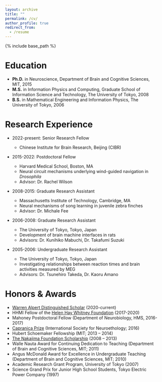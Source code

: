 ```yaml
---
layout: archive
title: ""
permalink: /cv/
author_profile: true
redirect_from:
  - /resume
---
```


{% include base_path %}

Education
======
* **Ph.D.** in Neuroscience, Department of Brain and Cognitive Sciences, MIT, 2015
* **M.S.** in Information Physics and Computing, Graduate School of Information Science and Technology, The University of Tokyo, 2008
* **B.S.** in Mathematical Engineering and Information Physics, The University of Tokyo, 2006

Research Experience
======
* 2022-present: Senior Research Fellow
  * Chinese Institute for Brain Research, Beijing (CIBR)

* 2015-2022: Postdoctoral Fellow
  * Harvard Medical School, Boston, MA
  * Neural circuit mechanisms underlying wind-guided navigation in *Drosophila*
  * Advisor: Dr. Rachel Wilson

* 2008-2015: Graduate Research Assistant
  * Massachusetts Institute of Technology, Cambridge, MA
  * Neural mechanisms of song learning in juvenile zebra finches
  * Advisor: Dr. Michale Fee

* 2006-2008: Graduate Research Assistant
  * The University of Tokyo, Tokyo, Japan
  * Development of brain machine interfaces in rats
  * Advisors: Dr. Kunihiko Mabuchi, Dr. Takafumi Suzuki

* 2005-2006: Undergraduate Research Assistant
  * The University of Tokyo, Tokyo, Japan
  * Investigating relationships between reaction times and brain activities measured by MEG
  * Advisors: Dr. Tsunehiro Takeda, Dr. Kaoru Amano
  
 
Honors & Awards
======
* [Warren Alpert Distinguished Scholar](https://www.warrenalpertfoundation.org/awards/) (2020-current)
* HHMI Fellow of the [Helen Hay Whitney Foundation](http://hhwf.org/) (2017-2020)
* Mahoney Postdoctoral Fellow (Department of Neurobiology, HMS, 2016-2017)
* [Capranica Prize](https://www.neuroethology.org/Awards/CapranicaPrize) (International Society for Neuroethology; 2016)
* Hubert Schoemaker Fellowship (MIT; 2013 – 2014)
* [The Nakajima Foundation Scholarship](http://www.nakajimafound.or.jp/) (2008 – 2013)
* Walle Nauta Award for Continuing Dedication to Teaching (Department of Brain and Cognitive Sciences, MIT; 2011)
* Angus McDonald Award for Excellence in Undergraduate Teaching (Department of Brain and Cognitive Sciences, MIT; 2010)
* Academic Research Grant Program, University of Tokyo (2007)
* Science Grand Prix for Junior High School Students, Tokyo Electric Power Company (1997)